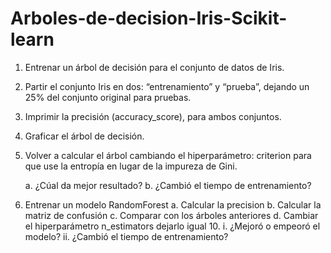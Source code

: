 # Arboles-de-decision-Iris-Scikit-learn
1. Entrenar un árbol de decisión para el conjunto de datos de Iris.
2. Partir el conjunto Iris en dos: “entrenamiento” y “prueba”, dejando un 25% del conjunto
original para pruebas.
3. Imprimir la precisión (accuracy_score), para ambos conjuntos.
4. Graficar el árbol de decisión.
5. Volver a calcular el árbol cambiando el hiperparámetro: criterion para que use la entropía
en lugar de la impureza de Gini.

      a. ¿Cúal da mejor resultado?
      b. ¿Cambió el tiempo de entrenamiento?
7. Entrenar un modelo RandomForest
      a. Calcular la precision
      b. Calcular la matriz de confusión
      c. Comparar con los árboles anteriores
      d. Cambiar el hiperparámetro n_estimators dejarlo igual 10.
            i. ¿Mejoró o empeoró el modelo?
            ii. ¿Cambió el tiempo de entrenamiento?
